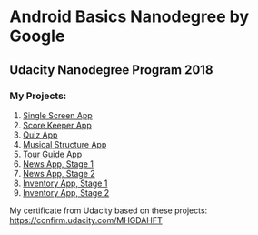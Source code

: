 # Android Basics Nanodegree by Google
## Udacity Nanodegree Program 2018
### My Projects:

1. [Single Screen App](https://github.com/RK308/Restaurant_App)
2. [Score Keeper App](https://github.com/RK308/CricketScoreKeeper)
3. [Quiz App](https://github.com/RK308/QuizApp)
4. [Musical Structure App]()
5. [Tour Guide App]()
6. [News App, Stage 1]()
7. [News App, Stage 2]()
8. [Inventory App, Stage 1]()
9. [Inventory App, Stage 2]()


My certificate from Udacity based on these projects: https://confirm.udacity.com/MHGDAHFT
